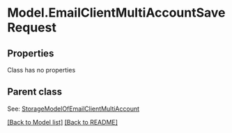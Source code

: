 # Model.EmailClientMultiAccountSaveRequest
## Properties
Class has no properties

## Parent class

See: [StorageModelOfEmailClientMultiAccount](StorageModelOfEmailClientMultiAccount.md)

[[Back to Model list]](Models.doc) [[Back to README]](README.md)


